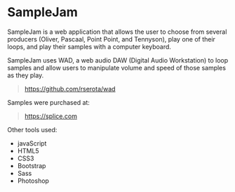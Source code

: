 # SampleJam

SampleJam is a web application that allows the user to choose from
several producers (Oliver, Pascaal, Point Point, and Tennyson), play
one of their loops, and play their samples with a computer keyboard.

SampleJam uses WAD, a web audio DAW (Digital Audio Workstation) to loop
samples and allow users to manipulate volume and speed of those samples as
they play.

  > https://github.com/rserota/wad

Samples were purchased at:

  > https://splice.com

Other tools used:

*   javaScript
*   HTML5
*   CSS3
*   Bootstrap
*   Sass
*   Photoshop
